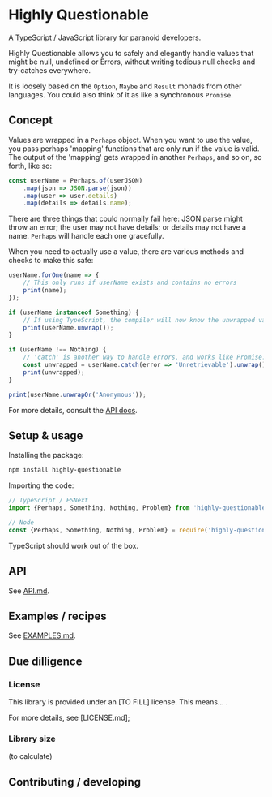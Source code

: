# Highly Questionable

A TypeScript / JavaScript library for paranoid developers.

Highly Questionable allows you to safely and elegantly handle values that might be null, undefined or Errors, without writing tedious null checks and try-catches everywhere.

It is loosely based on the `Option`, `Maybe` and `Result` monads from other languages. You could also think of it as like a synchronous `Promise`.

## Concept

Values are wrapped in a `Perhaps` object. When you want to use the value, you pass perhaps 'mapping' functions that are only run if the value is valid. The output of the 'mapping' gets wrapped in another `Perhaps`, and so on, so forth, like so:

```typescript
const userName = Perhaps.of(userJSON)
    .map(json => JSON.parse(json))
    .map(user => user.details)
    .map(details => details.name);
```

There are three things that could normally fail here: JSON.parse might throw an error; the user may not have details; or details may not have a name. `Perhaps` will handle each one gracefully.

When you need to actually use a value, there are various methods and checks to make this safe:

```typescript
userName.forOne(name => {
    // This only runs if userName exists and contains no errors
    print(name);
});

if (userName instanceof Something) {
    // If using TypeScript, the compiler will now know the unwrapped value is safe
    print(userName.unwrap());
}

if (userName !== Nothing) {
    // 'catch' is another way to handle errors, and works like Promise.catch
    const unwrapped = userName.catch(error => 'Unretrievable').unwrap();
    print(unwrapped);
}

print(userName.unwrapOr('Anonymous'));
```

For more details, consult the [API docs](API.md).

## Setup & usage

Installing the package:

```bash
npm install highly-questionable
```

Importing the code:

```typescript
// TypeScript / ESNext
import {Perhaps, Something, Nothing, Problem} from 'highly-questionable';
```

```javascript
// Node
const {Perhaps, Something, Nothing, Problem} = require('highly-questionable');
```

TypeScript should work out of the box.

## API

See [API.md](API.md).

## Examples / recipes

See [EXAMPLES.md](EXAMPLES.md).

## Due dilligence

### License

This library is provided under an [TO FILL] license. This means... .

For more details, see [LICENSE.md];

### Library size

(to calculate)

## Contributing / developing